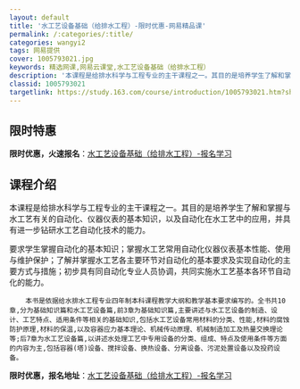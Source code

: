 ```yaml
---
layout: default
title: '水工艺设备基础（给排水工程）-限时优惠-网易精品课'
permalink: /:categories/:title/
categories: wangyi2
tags: 网易提供
cover: 1005793021.jpg
keywords: 精选网课,网易云课堂,水工艺设备基础（给排水工程）
description: '本课程是给排水科学与工程专业的主干课程之一。其目的是培养学生了解和掌握与水工艺有关的自动化、仪器仪表的基本知识，以及自动'
classid: 1005793021
targetlink: https://study.163.com/course/introduction/1005793021.htm?share=1&shareId=1025206652&utm_campaign=share&utm_medium=iphoneShare&utm_source=&utm_u=1025206652
---
```


## 限时特惠

**限时优惠，火速报名**：[水工艺设备基础（给排水工程）-报名学习](https://study.163.com/course/introduction/1005793021.htm?share=1&shareId=1025206652&utm_campaign=share&utm_medium=iphoneShare&utm_source=&utm_u=1025206652)

## 课程介绍

本课程是给排水科学与工程专业的主干课程之一。其目的是培养学生了解和掌握与水工艺有关的自动化、仪器仪表的基本知识，以及自动化在水工艺中的应用，并具有进一步钻研水工艺自动化技术的能力。

要求学生掌握自动化的基本知识；掌握水工艺常用自动化仪器仪表基本性能、使用与维护保护；了解并掌握水工艺各主要环节对自动化的基本要求及实现自动化的主要方式与措施；初步具有同自动化专业人员协调，共同实施水工艺基本各环节自动化的能力。

        本书是依据给水排水工程专业四年制本科课程教学大纲和教学基本要求编写的。全书共10章,分为基础知识篇和水工艺设备篇,前3章为基础知识篇,主要讲述与水工艺设备的制造、设计、工艺特点、适用条件等相关的基础知识,包括水工艺设备常用材料的分类、性能,材料的腐蚀防护原理,材料的保温,以及容器应力基本理论、机械传动原理、机械制造加工及热量交换理论等;后7章为水工艺设备篇,以讲述水处理工艺中专用设备的分类、组成、特点及使用条件等方面的内容为主,包括容器(塔)设备、搅拌设备、换热设备、分离设备、污泥处置设备以及投药设备。

**限时优惠，报名地址**：[水工艺设备基础（给排水工程）-报名学习](https://study.163.com/course/introduction/1005793021.htm?share=1&shareId=1025206652&utm_campaign=share&utm_medium=iphoneShare&utm_source=&utm_u=1025206652)


